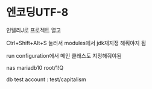 # 엔코딩UTF-8

인텔리J로 프로젝트 열고

Ctrl+Shift+Alt+S 눌러서 modules에서 jdk재지정 해줘야지 됨

run configuration에서 메인 클래스도 지정해줘야됨

nas mariadb10 root/1!Q

db test account : test/capitalism
